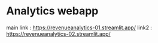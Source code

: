 # Analytics webapp
main link : https://revenueanalytics-01.streamlit.app/
link2 : https://revenueanalytics-02.streamlit.app/
